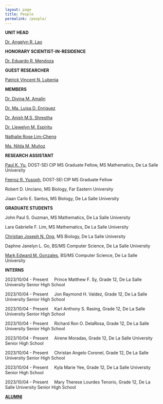 ```yaml
---
layout: page
title: People
permalink: /people/
---
```


**UNIT HEAD**

[Dr. Angelyn R. Lao](https://angelynlao.github.io/)

**HONORARY SCIENTIST-IN-RESIDENCE**

[Dr. Eduardo R. Mendoza](https://ed-r-mendoza.github.io/)

**GUEST RESEARCHER**

[Patrick Vincent N. Lubenia](https://www.linkedin.com/in/patrick-vincent-lubenia-frm-741812102/?originalSubdomain=ph)

**MEMBERS**

[Dr. Divina M. Amalin](https://www.dlsu.edu.ph/colleges/cos/faculty-profile/?personnel=32742711629)

[Dr. Ma. Luisa D. Enriquez](https://www.dlsu.edu.ph/colleges/cos/faculty-profile/?personnel=32742676594)

[Dr. Anish M.S. Shrestha](https://www.a-transposable-element.com/)

[Dr. Llewelyn M. Espiritu](https://www.dlsu.edu.ph/colleges/cos/faculty-profile/?personnel=32742711505)

[Nathalie Rose Lim-Cheng](https://scholar.google.com.ph/citations?user=Y--J7f8AAAAJ&hl=en)

[Ma. Nilda M. Muñoz](https://scholar.google.com.ph/citations?hl=en&user=5lNV_VEAAAAJ&view_op=list_works&sortby=pubdate)

**RESEARCH ASSISTANT**

[Paul K. Yu](https://yupaulk.github.io/), DOST-SEI CIP MS Graduate Fellow, MS Mathematics, De La Salle University

[Feeroz R. Yusoph](https://www.linkedin.com/in/feeroz-yusoph/?originalSubdomain=sa), DOST-SEI CIP MS Graduate Fellow

Robert D. Unciano, MS Biology, Far Eastern University

Jiaan Carlo E. Santos, MS Biology, De La Salle University

**GRADUATE STUDENTS**

John Paul S. Guzman, MS Mathematics, De La Salle University

Lara Gabrielle F. Lim, MS Mathematics, De La Salle University

[Christian Joseph N. Ong](https://scholar.google.com/citations?user=DULhdgIAAAAJ&hl=en&oi=ao), MS Biology, De La Salle University

Daphne Janelyn L. Go, BS/MS Computer Science, De La Salle University

[Mark Edward M. Gonzales](https://scholar.google.com/citations?user=YSwwCpAAAAAJ&hl=en&oi=ao), BS/MS Computer Science, De La Salle University

**INTERNS**

2023/10/04 - Present &nbsp; &nbsp; Prince Matthew F. Sy, Grade 12, De La Salle University Senior High 
School

2023/10/04 - Present &nbsp; &nbsp; Jon Raymond H. Valdez, Grade 12, De La Salle University Senior High 
School

2023/10/04 - Present &nbsp; &nbsp; Karl Anthony S. Rasing, Grade 12, De La Salle University Senior High 
School

2023/10/04 - Present &nbsp; &nbsp; Richard Ron O. DelaRosa, Grade 12, De La Salle University Senior High 
School

2023/10/04 - Present &nbsp; &nbsp; Airene Moradas, Grade 12, De La Salle University Senior High 
School

2023/10/04 - Present &nbsp; &nbsp; Christan Angelo Coronel, Grade 12, De La Salle University Senior High 
School

2023/10/04 - Present &nbsp; &nbsp; Kyla Marie Yee, Grade 12, De La Salle University Senior High 
School

2023/10/04 - Present &nbsp; &nbsp; Mary Therese Lourdes Tenorio, Grade 12, De La Salle University Senior High 
School


[**ALUMNI**](/alumni)
